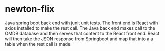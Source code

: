 # newton-flix

Java spring boot back end with junit unit tests.   The front end is React with axios installed to make the rest call.  The Java back end makes call to the OMDB database and
then serves that content to the React front end.  React will then take the JSON response from Springboot and map that into a a table when the rest call is made.
